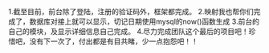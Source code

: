 1.截至目前，前台除了登陆，注册的验证码外，框架都完成。
2.映射我也帮你们完成了，数据库对接上就可以显示，切记日期使用mysql的now()函数生成
3.前台的自己的模块，及显示详细信息自己完成。
4.尽力完成团队这个最后的项目吧！珍惜吧，没有下一次了，付出都是有目共睹，少一点抱怨吧！！
